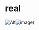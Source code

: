 # real

![Alt]()![image](https://github.com/goshaZX/real/assets/144109250/171ee6e3-9b2f-43c9-8efd-1806524b953a))

